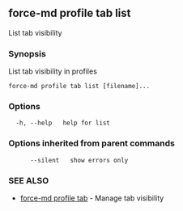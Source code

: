 ## force-md profile tab list

List tab visibility

### Synopsis

List tab visibility in profiles

```
force-md profile tab list [filename]...
```

### Options

```
  -h, --help   help for list
```

### Options inherited from parent commands

```
      --silent   show errors only
```

### SEE ALSO

* [force-md profile tab](force-md_profile_tab.md)	 - Manage tab visibility

